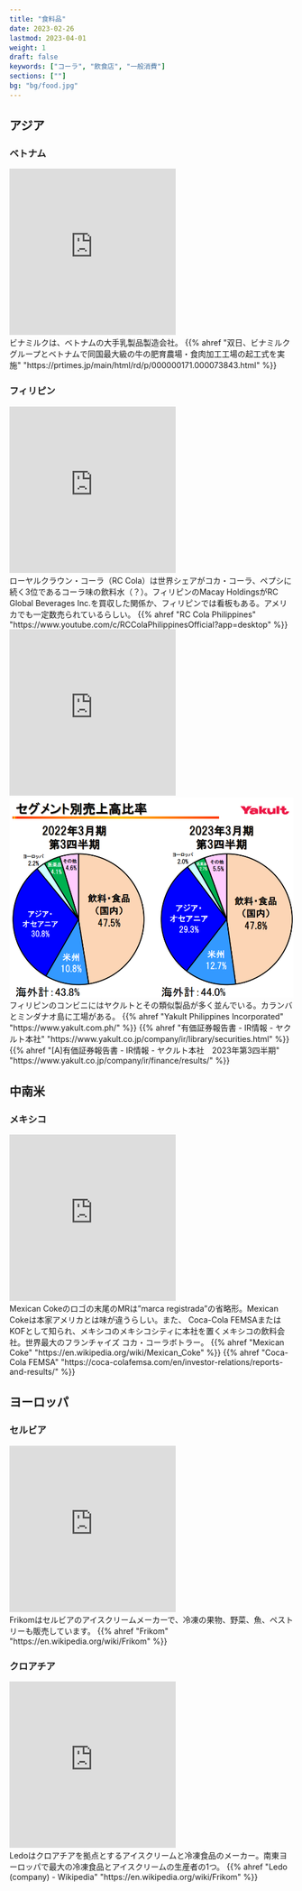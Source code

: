 ```yaml
---
title: "食料品"
date: 2023-02-26
lastmod: 2023-04-01
weight: 1
draft: false
keywords: ["コーラ", "飲食店", "一般消費"]
sections: [""]
bg: "bg/food.jpg"
---
```


## アジア
### ベトナム

<div class="googlemap-if">
<iframe src="https://www.google.com/maps/embed?pb=!4v1679751957296!6m8!1m7!1sCAoSLEFGMVFpcFBjNExOd2xnM1g2b1ZRam13dHE4alh6VFRlM2t4Q1M4VjI1Rldt!2m2!1d10.79704975342051!2d106.6307208849383!3f103.87431143436736!4f7.078797100082127!5f3.216840669058476" width="295" height="295" style="border:0;" allowfullscreen="" loading="lazy" referrerpolicy="no-referrer-when-downgrade"></iframe>
<div class="description">
ビナミルクは、ベトナムの大手乳製品製造会社。
{{% ahref "双日、ビナミルクグループとベトナムで同国最大級の牛の肥育農場・食肉加工工場の起工式を実施" "https://prtimes.jp/main/html/rd/p/000000171.000073843.html" %}}
</div>
</div>


### フィリピン

<div class="googlemap-if">
<iframe src="https://www.google.com/maps/embed?pb=!4v1677719234898!6m8!1m7!1sXRRI0ZPD0HVecPilDIzvbw!2m2!1d14.61018214529929!2d121.0053685512792!3f172.94113162802867!4f2.9077667941647007!5f3.325193203789971" width="295" height="295" style="border:0;" allowfullscreen="" loading="lazy" referrerpolicy="no-referrer-when-downgrade"></iframe>
<div class="description">
ローヤルクラウン・コーラ（RC Cola）は世界シェアがコカ・コーラ、ペプシに続く3位であるコーラ味の飲料水（？）。フィリピンのMacay HoldingsがRC Global Beverages Inc.を買収した関係か、フィリピンでは看板もある。アメリカでも一定数売られているらしい。
{{% ahref "RC Cola Philippines" "https://www.youtube.com/c/RCColaPhilippinesOfficial?app=desktop" %}}
</div>
</div>

<div class="googlemap-if">
<iframe src="https://www.google.com/maps/embed?pb=!4v1677719519814!6m8!1m7!1sM5JJ7bBen5hGu9qedtMtMw!2m2!1d14.61042217453185!2d121.0050769710356!3f265.5340837073119!4f-19.588728304062357!5f2.1174224834583755" width="295" height="295" style="border:0;" allowfullscreen="" loading="lazy" referrerpolicy="no-referrer-when-downgrade"></iframe>
<div class="description imgs">
<img src="./2023-03-02-10-16-56.png" />
</div>
<div class="description">
フィリピンのコンビニにはヤクルトとその類似製品が多く並んでいる。カランバとミンダナオ島に工場がある。
{{% ahref "Yakult Philippines Incorporated" "https://www.yakult.com.ph/" %}}
{{% ahref "有価証券報告書 - IR情報 - ヤクルト本社" "https://www.yakult.co.jp/company/ir/library/securities.html" %}}
{{% ahref "[A]有価証券報告書 - IR情報 - ヤクルト本社　2023年第3四半期" "https://www.yakult.co.jp/company/ir/finance/results/" %}}
</div>
</div>

## 中南米
### メキシコ

<div class="googlemap-if">
<iframe src="https://www.google.com/maps/embed?pb=!4v1677590662224!6m8!1m7!1soOw-ms97E42K-OYYWvcglA!2m2!1d19.41771037263682!2d-99.1310003470417!3f16.406711929618382!4f3.4760229556364237!5f3.325193203789971" width="295" height="295" style="border:0;" allowfullscreen="" loading="lazy" referrerpolicy="no-referrer-when-downgrade"></iframe>

<div class="description">
Mexican Cokeのロゴの末尾のMRは”marca registrada”の省略形。Mexican Cokeは本家アメリカとは味が違うらしい。また、 Coca-Cola FEMSAまたはKOFとして知られ、メキシコのメキシコシティに本社を置くメキシコの飲料会社。世界最大のフランチャイズ コカ・コーラボトラー。
{{% ahref "Mexican Coke" "https://en.wikipedia.org/wiki/Mexican_Coke" %}}
{{% ahref "Coca-Cola FEMSA" "https://coca-colafemsa.com/en/investor-relations/reports-and-results/" %}}
</div>
</div>

## ヨーロッパ
### セルビア

<div class="googlemap-if">
<iframe src="https://www.google.com/maps/embed?pb=!4v1677456670237!6m8!1m7!1svvCQNNDfVQxdXz7c0sTkYg!2m2!1d43.31884589466517!2d21.89954152225962!3f333.088020712717!4f-7.293999454183336!5f3.325193203789971" width="295" height="295" style="border:0;" allowfullscreen="" loading="lazy" referrerpolicy="no-referrer-when-downgrade"></iframe>

<div class="description">
Frikomはセルビアのアイスクリームメーカーで、冷凍の果物、野菜、魚、ペストリーも販売しています。
{{% ahref "Frikom" "https://en.wikipedia.org/wiki/Frikom" %}}
</div>
</div>

### クロアチア

<div class="googlemap-if">
<iframe src="https://www.google.com/maps/embed?pb=!4v1677754454522!6m8!1m7!1sRmDjXV2j8HFd3jBXz772Cw!2m2!1d44.12850153630271!2d15.22381030580157!3f260.30886780380433!4f-12.609291533317432!5f3.1503183707555253" width="295" height="295" style="border:0;" allowfullscreen="" loading="lazy" referrerpolicy="no-referrer-when-downgrade"></iframe>

<div class="description">
Ledoはクロアチアを拠点とするアイスクリームと冷凍食品のメーカー。南東ヨーロッパで最大の冷凍食品とアイスクリームの生産者の1つ。
{{% ahref "Ledo (company) - Wikipedia" "https://en.wikipedia.org/wiki/Frikom" %}}
</div>
</div>


